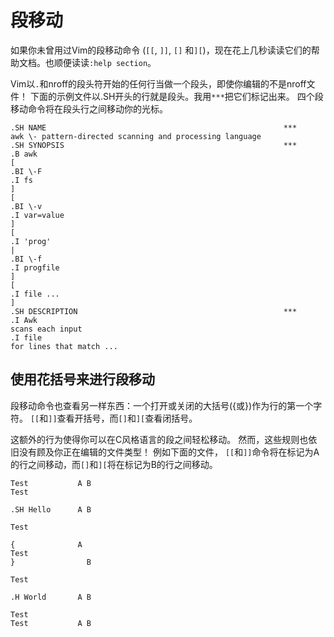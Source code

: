 段移动
=====================
如果你未曾用过Vim的段移动命令 (`[[`, `]]`, `[]` 和`][`)，现在花上几秒读读它们的帮助文档。也顺便读读`:help section`。

Vim以`.`和nroff的段头符开始的任何行当做一个段头，即使你编辑的不是nroff文件！ 下面的示例文件以.SH开头的行就是段头。我用`***`把它们标记出来。 四个段移动命令将在段头行之间移动你的光标。
```
.SH NAME                                                     ***
awk \- pattern-directed scanning and processing language
.SH SYNOPSIS                                                 ***
.B awk
[
.BI \-F
.I fs
]
[
.BI \-v
.I var=value
]
[
.I 'prog'
|
.BI \-f
.I progfile
]
[
.I file ...
]
.SH DESCRIPTION                                              ***
.I Awk
scans each input
.I file
for lines that match ...
```

使用花括号来进行段移动
---------------------
段移动命令也查看另一样东西：一个打开或关闭的大括号({或})作为行的第一个字符。 `[[`和`]]`查看开括号，而`[]`和`][`查看闭括号。

这额外的行为使得你可以在C风格语言的段之间轻松移动。 然而，这些规则也依旧没有顾及你正在编辑的文件类型！
例如下面的文件， `[[`和`]]`命令将在标记为A的行之间移动，而`[]`和`][`将在标记为B的行之间移动。
```
Test           A B
Test

.SH Hello      A B

Test

{              A
Test
}                B

Test

.H World       A B

Test
Test           A B
```
